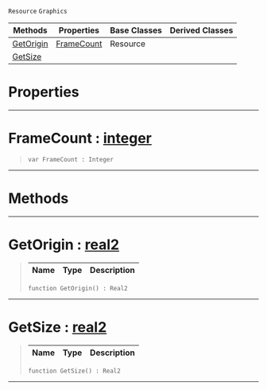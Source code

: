  `Resource` `Graphics`



|Methods|Properties|Base Classes|Derived Classes|
|---|---|---|---|
|[ GetOrigin](https://github.com/ZilchEngine/ZilchDocs/blob/master/code_reference/class_reference/spritesource.markdown#getorigin-zero-engine-do)|[ FrameCount](https://github.com/ZilchEngine/ZilchDocs/blob/master/code_reference/class_reference/spritesource.markdown#framecount-zero-engine-d)|Resource| |
|[ GetSize](https://github.com/ZilchEngine/ZilchDocs/blob/master/code_reference/class_reference/spritesource.markdown#getsize-zero-engine-docu)| | | |


 #  Properties


---  
 #  FrameCount : [integer](https://github.com/ZilchEngine/ZilchDocs/blob/master/code_reference/nada_base_types/integer.markdown)

> 
> ``` lang=cpp, name=Nada
> var FrameCount : Integer


---  
 #  Methods


---  
 #  GetOrigin : [real2](https://github.com/ZilchEngine/ZilchDocs/blob/master/code_reference/nada_base_types/real2.markdown)

> 
> |Name|Type|Description|
> |---|---|---|
> ``` lang=cpp, name=Nada
> function GetOrigin() : Real2
> ``` 


---  
 #  GetSize : [real2](https://github.com/ZilchEngine/ZilchDocs/blob/master/code_reference/nada_base_types/real2.markdown)

> 
> |Name|Type|Description|
> |---|---|---|
> ``` lang=cpp, name=Nada
> function GetSize() : Real2
> ``` 


---  
 

 